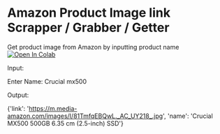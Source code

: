 # Amazon Product Image link Scrapper / Grabber / Getter
Get product image from Amazon by inputting product name
[![Open In Colab](https://colab.research.google.com/assets/colab-badge.svg)](https://colab.research.google.com/drive/1lFXdDuAeh0S_gwbKix-Ys1uI1f0ebUoV&authuser=0)

Input:

Enter Name: Crucial mx500

Output:

{'link': 'https://m.media-amazon.com/images/I/81TmfqEBQwL._AC_UY218_.jpg', 'name': 'Crucial MX500 500GB 6.35 cm (2.5-inch) SSD'}
